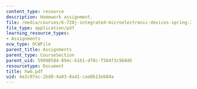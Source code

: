 ```yaml
---
content_type: resource
description: Homework assignment.
file: /media/courses/6-720j-integrated-microelectronic-devices-spring-2007/4e2c07ac2bd84a038ad1caa0b13eb84a_hw6.pdf
file_type: application/pdf
learning_resource_types:
- Assignments
ocw_type: OCWFile
parent_title: Assignments
parent_type: CourseSection
parent_uid: 59098584-894c-b1b1-d78c-f504f3c968d6
resourcetype: Document
title: hw6.pdf
uid: 4e2c07ac-2bd8-4a03-8ad1-caa0b13eb84a
---
```


